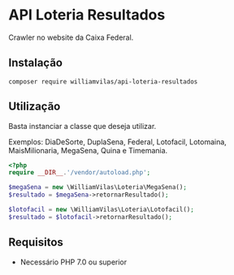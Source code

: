 # API Loteria Resultados

Crawler no website da Caixa Federal.

## Instalação

```shell
composer require williamvilas/api-loteria-resultados
```

## Utilização

Basta instanciar a classe que deseja utilizar. 

Exemplos: DiaDeSorte, DuplaSena, Federal, Lotofacil, Lotomaina, MaisMilionaria, MegaSena, Quina e Timemania.


````php
<?php
require __DIR__.'/vendor/autoload.php';

$megaSena = new \WilliamVilas\Loteria\MegaSena();
$resultado = $megaSena->retornarResultado();

$lotofacil = new \WilliamVilas\Loteria\Lotofacil();
$resultado = $lotofacil->retornarResultado();

````

## Requisitos

- Necessário PHP 7.0 ou superior